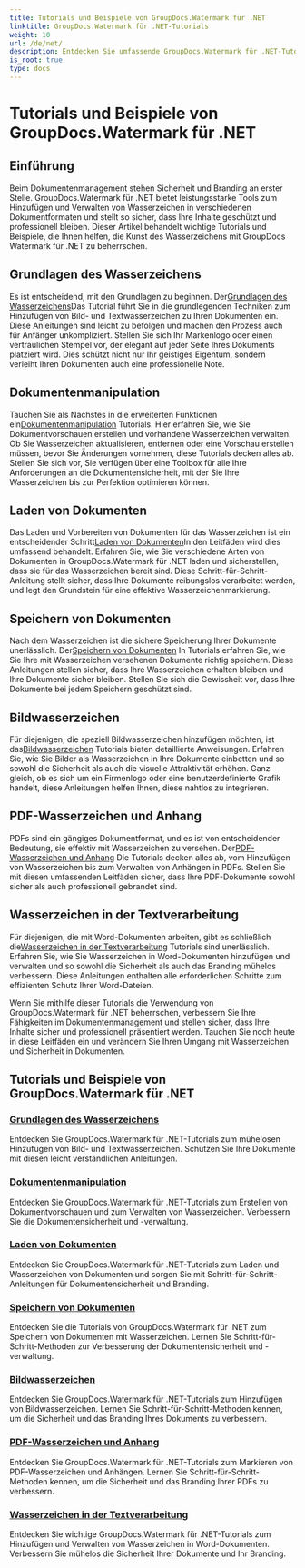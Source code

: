 ```yaml
---
title: Tutorials und Beispiele von GroupDocs.Watermark für .NET
linktitle: GroupDocs.Watermark für .NET-Tutorials
weight: 10
url: /de/net/
description: Entdecken Sie umfassende GroupDocs.Watermark für .NET-Tutorials. Erfahren Sie anhand von Schritt-für-Schritt-Anleitungen, wie Sie Wasserzeichen in verschiedenen Dokumentformaten hinzufügen, verwalten und sichern.
is_root: true
type: docs
---
```

# Tutorials und Beispiele von GroupDocs.Watermark für .NET

## Einführung

Beim Dokumentenmanagement stehen Sicherheit und Branding an erster Stelle. GroupDocs.Watermark für .NET bietet leistungsstarke Tools zum Hinzufügen und Verwalten von Wasserzeichen in verschiedenen Dokumentformaten und stellt so sicher, dass Ihre Inhalte geschützt und professionell bleiben. Dieser Artikel behandelt wichtige Tutorials und Beispiele, die Ihnen helfen, die Kunst des Wasserzeichens mit GroupDocs Watermark für .NET zu beherrschen.

## Grundlagen des Wasserzeichens

 Es ist entscheidend, mit den Grundlagen zu beginnen. Der[Grundlagen des Wasserzeichens](./watermarking-basics/)Das Tutorial führt Sie in die grundlegenden Techniken zum Hinzufügen von Bild- und Textwasserzeichen zu Ihren Dokumenten ein. Diese Anleitungen sind leicht zu befolgen und machen den Prozess auch für Anfänger unkompliziert. Stellen Sie sich Ihr Markenlogo oder einen vertraulichen Stempel vor, der elegant auf jeder Seite Ihres Dokuments platziert wird. Dies schützt nicht nur Ihr geistiges Eigentum, sondern verleiht Ihren Dokumenten auch eine professionelle Note.

## Dokumentenmanipulation

 Tauchen Sie als Nächstes in die erweiterten Funktionen ein[Dokumentenmanipulation](./document-manipulation/) Tutorials. Hier erfahren Sie, wie Sie Dokumentvorschauen erstellen und vorhandene Wasserzeichen verwalten. Ob Sie Wasserzeichen aktualisieren, entfernen oder eine Vorschau erstellen müssen, bevor Sie Änderungen vornehmen, diese Tutorials decken alles ab. Stellen Sie sich vor, Sie verfügen über eine Toolbox für alle Ihre Anforderungen an die Dokumentensicherheit, mit der Sie Ihre Wasserzeichen bis zur Perfektion optimieren können.

## Laden von Dokumenten

 Das Laden und Vorbereiten von Dokumenten für das Wasserzeichen ist ein entscheidender Schritt[Laden von Dokumenten](./document-loadings/)In den Leitfäden wird dies umfassend behandelt. Erfahren Sie, wie Sie verschiedene Arten von Dokumenten in GroupDocs.Watermark für .NET laden und sicherstellen, dass sie für das Wasserzeichen bereit sind. Diese Schritt-für-Schritt-Anleitung stellt sicher, dass Ihre Dokumente reibungslos verarbeitet werden, und legt den Grundstein für eine effektive Wasserzeichenmarkierung.

## Speichern von Dokumenten

 Nach dem Wasserzeichen ist die sichere Speicherung Ihrer Dokumente unerlässlich. Der[Speichern von Dokumenten](./document-savings/) In Tutorials erfahren Sie, wie Sie Ihre mit Wasserzeichen versehenen Dokumente richtig speichern. Diese Anleitungen stellen sicher, dass Ihre Wasserzeichen erhalten bleiben und Ihre Dokumente sicher bleiben. Stellen Sie sich die Gewissheit vor, dass Ihre Dokumente bei jedem Speichern geschützt sind.

## Bildwasserzeichen

 Für diejenigen, die speziell Bildwasserzeichen hinzufügen möchten, ist das[Bildwasserzeichen](./image-watermarkings/) Tutorials bieten detaillierte Anweisungen. Erfahren Sie, wie Sie Bilder als Wasserzeichen in Ihre Dokumente einbetten und so sowohl die Sicherheit als auch die visuelle Attraktivität erhöhen. Ganz gleich, ob es sich um ein Firmenlogo oder eine benutzerdefinierte Grafik handelt, diese Anleitungen helfen Ihnen, diese nahtlos zu integrieren.

## PDF-Wasserzeichen und Anhang

PDFs sind ein gängiges Dokumentformat, und es ist von entscheidender Bedeutung, sie effektiv mit Wasserzeichen zu versehen. Der[PDF-Wasserzeichen und Anhang](./pdf-watermarking-attachments/) Die Tutorials decken alles ab, vom Hinzufügen von Wasserzeichen bis zum Verwalten von Anhängen in PDFs. Stellen Sie mit diesen umfassenden Leitfäden sicher, dass Ihre PDF-Dokumente sowohl sicher als auch professionell gebrandet sind.

## Wasserzeichen in der Textverarbeitung

 Für diejenigen, die mit Word-Dokumenten arbeiten, gibt es schließlich die[Wasserzeichen in der Textverarbeitung](./word-processing-watermarkings/) Tutorials sind unerlässlich. Erfahren Sie, wie Sie Wasserzeichen in Word-Dokumenten hinzufügen und verwalten und so sowohl die Sicherheit als auch das Branding mühelos verbessern. Diese Anleitungen enthalten alle erforderlichen Schritte zum effizienten Schutz Ihrer Word-Dateien.

Wenn Sie mithilfe dieser Tutorials die Verwendung von GroupDocs.Watermark für .NET beherrschen, verbessern Sie Ihre Fähigkeiten im Dokumentenmanagement und stellen sicher, dass Ihre Inhalte sicher und professionell präsentiert werden. Tauchen Sie noch heute in diese Leitfäden ein und verändern Sie Ihren Umgang mit Wasserzeichen und Sicherheit in Dokumenten.
## Tutorials und Beispiele von GroupDocs.Watermark für .NET 
### [Grundlagen des Wasserzeichens](./watermarking-basics/)
Entdecken Sie GroupDocs.Watermark für .NET-Tutorials zum mühelosen Hinzufügen von Bild- und Textwasserzeichen. Schützen Sie Ihre Dokumente mit diesen leicht verständlichen Anleitungen.
### [Dokumentenmanipulation](./document-manipulation/)
Entdecken Sie GroupDocs.Watermark für .NET-Tutorials zum Erstellen von Dokumentvorschauen und zum Verwalten von Wasserzeichen. Verbessern Sie die Dokumentensicherheit und -verwaltung.
### [Laden von Dokumenten](./document-loadings/)
Entdecken Sie GroupDocs.Watermark für .NET-Tutorials zum Laden und Wasserzeichen von Dokumenten und sorgen Sie mit Schritt-für-Schritt-Anleitungen für Dokumentensicherheit und Branding.
### [Speichern von Dokumenten](./document-savings/)
Entdecken Sie die Tutorials von GroupDocs.Watermark für .NET zum Speichern von Dokumenten mit Wasserzeichen. Lernen Sie Schritt-für-Schritt-Methoden zur Verbesserung der Dokumentensicherheit und -verwaltung.
### [Bildwasserzeichen](./image-watermarkings/)
Entdecken Sie GroupDocs.Watermark für .NET-Tutorials zum Hinzufügen von Bildwasserzeichen. Lernen Sie Schritt-für-Schritt-Methoden kennen, um die Sicherheit und das Branding Ihres Dokuments zu verbessern.
### [PDF-Wasserzeichen und Anhang](./pdf-watermarking-attachments/)
Entdecken Sie GroupDocs.Watermark für .NET-Tutorials zum Markieren von PDF-Wasserzeichen und Anhängen. Lernen Sie Schritt-für-Schritt-Methoden kennen, um die Sicherheit und das Branding Ihrer PDFs zu verbessern.
### [Wasserzeichen in der Textverarbeitung](./word-processing-watermarkings/)
Entdecken Sie wichtige GroupDocs.Watermark für .NET-Tutorials zum Hinzufügen und Verwalten von Wasserzeichen in Word-Dokumenten. Verbessern Sie mühelos die Sicherheit Ihrer Dokumente und Ihr Branding.
